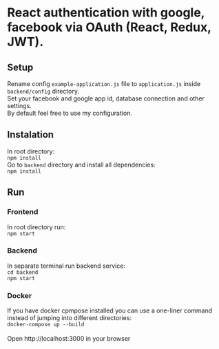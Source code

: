 # React authentication with google, facebook via OAuth (React, Redux, JWT).

## Setup
Rename config `example-application.js` file to `application.js` inside `backend/config` directory. <br />
Set your facebook and google app id, database connection and other settings.<br />
By default feel free to use my configuration.

## Instalation
In root directory: <br />
`npm install`<br />
Go to `backend` directory and install all dependencies:<br />
`npm install`<br />

## Run

### Frontend
In root directory run: <br />
`npm start`

### Backend
In separate terminal run backend service:<br />
`cd backend`<br />
`npm start`

### Docker
If you have docker cpmpose installed you can use a one-liner command instead of jumping into different directories:<br />
`docker-compose up --build`
<br /><br />
Open http://localhost:3000 in your browser

